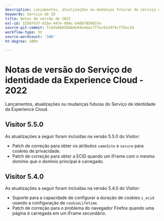 ```yaml
---
description: Lançamentos, atualizações ou mudanças futuras do serviço de identidade da Experience Cloud.
keywords: Serviço de ID
title: Notas de versão de 2022
exl-id: 1550f43f-81be-447e-904c-b408785965fe
source-git-commit: fcd3e8b65bb84e94eabac7ffec6a34f4cf75ec3d
workflow-type: ht
source-wordcount: '106'
ht-degree: 100%

---
```


# Notas de versão do Serviço de identidade da Experience Cloud - 2022

Lançamentos, atualizações ou mudanças futuras do Serviço de identidade da Experience Cloud.

## Visitor 5.5.0

As atualizações a seguir foram incluídas na versão 5.5.0 do Visitor:

* Patch de correção para obter os atributos `sameSite` e `secure` para cookies de privacidade.
* Patch de correção para obter a ECID quando um iFrame com o mesmo domínio que o domínio principal é carregado.

## Visitor 5.4.0

As atualizações a seguir foram incluídas na versão 5.4.0 do Visitor:

* Suporte para a capacidade de configurar a duração de cookies `s_ecid` usando a configuração de `cookieLifetime`.
* Patch de correção para o problema do navegador Firefox quando uma página é carregada em um iFrame secundário.
